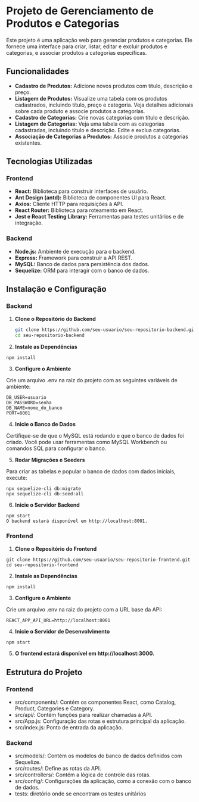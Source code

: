 # Projeto de Gerenciamento de Produtos e Categorias

Este projeto é uma aplicação web para gerenciar produtos e categorias. Ele fornece uma interface para criar, listar, editar e excluir produtos e categorias, e associar produtos a categorias específicas.

## Funcionalidades

- **Cadastro de Produtos:** Adicione novos produtos com título, descrição e preço.
- **Listagem de Produtos:** Visualize uma tabela com os produtos cadastrados, incluindo título, preço e categoria. Veja detalhes adicionais sobre cada produto e associe produtos a categorias.
- **Cadastro de Categorias:** Crie novas categorias com título e descrição.
- **Listagem de Categorias:** Veja uma tabela com as categorias cadastradas, incluindo título e descrição. Edite e exclua categorias.
- **Associação de Categorias a Produtos:** Associe produtos a categorias existentes.

## Tecnologias Utilizadas

### Frontend

- **React:** Biblioteca para construir interfaces de usuário.
- **Ant Design (antd):** Biblioteca de componentes UI para React.
- **Axios:** Cliente HTTP para requisições à API.
- **React Router:** Biblioteca para roteamento em React.
- **Jest e React Testing Library:** Ferramentas para testes unitários e de integração.

### Backend

- **Node.js:** Ambiente de execução para o backend.
- **Express:** Framework para construir a API REST.
- **MySQL:** Banco de dados para persistência dos dados.
- **Sequelize:** ORM para interagir com o banco de dados.

## Instalação e Configuração

### Backend

1. **Clone o Repositório do Backend**

   ```bash
   git clone https://github.com/seu-usuario/seu-repositorio-backend.git
   cd seu-repositorio-backend
   ```

2. **Instale as Dependências**

```
npm install
```

3. **Configure o Ambiente**

Crie um arquivo .env na raiz do projeto com as seguintes variáveis de ambiente:

```DB_HOST=localhost
DB_USER=usuario
DB_PASSWORD=senha
DB_NAME=nome_do_banco
PORT=8001
```

4. **Inicie o Banco de Dados**

Certifique-se de que o MySQL está rodando e que o banco de dados foi criado. Você pode usar ferramentas como MySQL Workbench ou comandos SQL para configurar o banco.

5. **Rodar Migrações e Seeders**

Para criar as tabelas e popular o banco de dados com dados iniciais, execute:

```
npx sequelize-cli db:migrate
npx sequelize-cli db:seed:all
````

6. **Inicie o Servidor Backend**

```
npm start
O backend estará disponível em http://localhost:8001.
```

### Frontend
1. **Clone o Repositório do Frontend**

```
git clone https://github.com/seu-usuario/seu-repositorio-frontend.git
cd seu-repositorio-frontend
```

2. **Instale as Dependências**

```
npm install
````

3. **Configure o Ambiente**

Crie um arquivo .env na raiz do projeto com a URL base da API:

```
REACT_APP_API_URL=http://localhost:8001
```

4. **Inicie o Servidor de Desenvolvimento**

```
npm start
````

5. **O frontend estará disponível em http://localhost:3000.**

## Estrutura do Projeto
### Frontend
- src/components/: Contém os componentes React, como Catalog, Product, Categories e Category.
- src/api/: Contém funções para realizar chamadas à API.
- src/App.js: Configuração das rotas e estrutura principal da aplicação.
- src/index.js: Ponto de entrada da aplicação.

### Backend
- src/models/: Contém os modelos do banco de dados definidos com Sequelize.
- src/routes/: Define as rotas da API.
- src/controllers/: Contém a lógica de controle das rotas.
- src/config/: Configurações da aplicação, como a conexão com o banco de dados.
- tests: diretório onde se encontram os testes unitários
